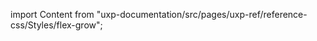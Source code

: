 
import Content from "uxp-documentation/src/pages/uxp-ref/reference-css/Styles/flex-grow";

<Content query="product=xd"/>
